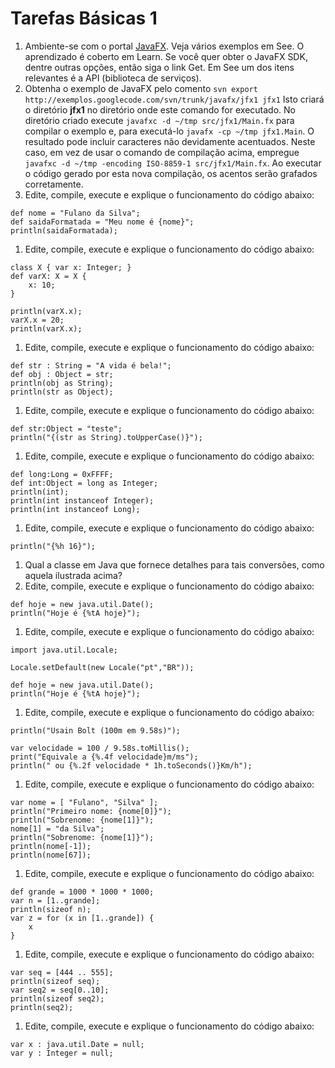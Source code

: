 # Tarefas Básicas 1 #

  1. Ambiente-se com o portal [JavaFX](http://javafx.com). Veja vários exemplos em See. O aprendizado é coberto em Learn. Se você quer obter o JavaFX SDK, dentre outras opções, então siga o link Get. Em See um dos itens relevantes é a API (biblioteca de serviços).
  1. Obtenha o exemplo de JavaFX pelo comento `svn export http://exemplos.googlecode.com/svn/trunk/javafx/jfx1 jfx1` Isto criará o diretório **jfx1** no diretório onde este comando for executado. No diretório criado execute `javafxc -d ~/tmp src/jfx1/Main.fx` para compilar o exemplo e, para executá-lo `javafx -cp ~/tmp jfx1.Main`. O resultado pode incluir caracteres não devidamente acentuados. Neste caso, em vez de usar o comando de compilação acima, empregue `javafxc -d ~/tmp -encoding ISO-8859-1 src/jfx1/Main.fx`. Ao executar o código gerado por esta nova compilação, os acentos serão grafados corretamente.
  1. Edite, compile, execute e explique o funcionamento do código abaixo:
```
def nome = "Fulano da Silva";
def saidaFormatada = "Meu nome é {nome}";
println(saidaFormatada);
```
  1. Edite, compile, execute e explique o funcionamento do código abaixo:
```
class X { var x: Integer; }
def varX: X = X {
    x: 10;
}

println(varX.x);
varX.x = 20;
println(varX.x);
```
  1. Edite, compile, execute e explique o funcionamento do código abaixo:
```
def str : String = "A vida é bela!";
def obj : Object = str;
println(obj as String);
println(str as Object);
```
  1. Edite, compile, execute e explique o funcionamento do código abaixo:
```
def str:Object = "teste";
println("{(str as String).toUpperCase()}");
```
  1. Edite, compile, execute e explique o funcionamento do código abaixo:
```
def long:Long = 0xFFFF;
def int:Object = long as Integer;
println(int);
println(int instanceof Integer);
println(int instanceof Long);
```
  1. Edite, compile, execute e explique o funcionamento do código abaixo:
```
println("{%h 16}");
```
  1. Qual a classe em Java que fornece detalhes para tais conversões, como aquela ilustrada acima?
  1. Edite, compile, execute e explique o funcionamento do código abaixo:
```
def hoje = new java.util.Date();
println("Hoje é {%tA hoje}");
```
  1. Edite, compile, execute e explique o funcionamento do código abaixo:
```
import java.util.Locale;

Locale.setDefault(new Locale("pt","BR"));

def hoje = new java.util.Date();
println("Hoje é {%tA hoje}");
```
  1. Edite, compile, execute e explique o funcionamento do código abaixo:
```
println("Usain Bolt (100m em 9.58s)");

var velocidade = 100 / 9.58s.toMillis();
print("Equivale a {%.4f velocidade}m/ms");
println(" ou {%.2f velocidade * 1h.toSeconds()}Km/h");
```
  1. Edite, compile, execute e explique o funcionamento do código abaixo:
```
var nome = [ "Fulano", "Silva" ];
println("Primeiro nome: {nome[0]}");
println("Sobrenome: {nome[1]}");
nome[1] = "da Silva";
println("Sobrenome: {nome[1]}");
println(nome[-1]);
println(nome[67]);
```
  1. Edite, compile, execute e explique o funcionamento do código abaixo:
```
def grande = 1000 * 1000 * 1000;
var n = [1..grande];
println(sizeof n);
var z = for (x in [1..grande]) {
    x
}
```
  1. Edite, compile, execute e explique o funcionamento do código abaixo:
```
var seq = [444 .. 555];
println(sizeof seq);
var seq2 = seq[0..10];
println(sizeof seq2);
println(seq2);
```
  1. Edite, compile, execute e explique o funcionamento do código abaixo:
```
var x : java.util.Date = null;
var y : Integer = null;
```